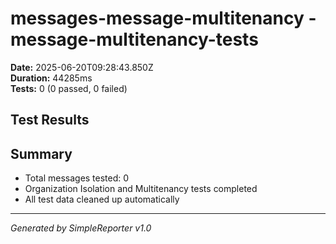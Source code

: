# messages-message-multitenancy - message-multitenancy-tests

**Date:** 2025-06-20T09:28:43.850Z  
**Duration:** 44285ms  
**Tests:** 0 (0 passed, 0 failed)

## Test Results



## Summary

- Total messages tested: 0
- Organization Isolation and Multitenancy tests completed
- All test data cleaned up automatically

---
*Generated by SimpleReporter v1.0*
